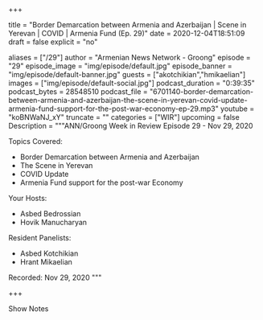 
+++

title = "Border Demarcation between Armenia and Azerbaijan | Scene in Yerevan | COVID | Armenia Fund (Ep. 29)"
date = 2020-12-04T18:51:09
draft = false
explicit = "no"

aliases = ["/29"]
author = "Armenian News Network - Groong"
episode = "29"
episode_image = "img/episode/default.jpg"
episode_banner = "img/episode/default-banner.jpg"
guests = ["akotchikian","hmikaelian"]
images = ["img/episode/default-social.jpg"]
podcast_duration = "0:39:35"
podcast_bytes = 28548510
podcast_file = "6701140-border-demarcation-between-armenia-and-azerbaijan-the-scene-in-yerevan-covid-update-armenia-fund-support-for-the-post-war-economy-ep-29.mp3"
youtube = "koBNWaNJ_xY"
truncate = ""
categories = ["WIR"]
upcoming = false
Description = """ANN/Groong Week in Review Episode 29 - Nov 29, 2020

Topics Covered:
- Border Demarcation between Armenia and Azerbaijan
- The Scene in Yerevan
- COVID Update
- Armenia Fund support for the post-war Economy

Your Hosts:
- Asbed Bedrossian
- Hovik Manucharyan

Resident Panelists:
- Asbed Kotchikian
- Hrant Mikaelian

Recorded: Nov 29, 2020
"""

+++

Show Notes

